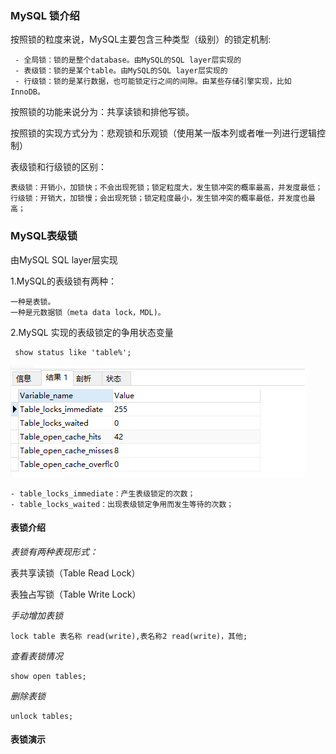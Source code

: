 ### MySQL 锁介绍
   
   按照锁的粒度来说，MySQL主要包含三种类型（级别）的锁定机制:
   
```
 - 全局锁：锁的是整个database。由MySQL的SQL layer层实现的
 - 表级锁：锁的是某个table。由MySQL的SQL layer层实现的
 - ⾏级锁：锁的是某⾏数据，也可能锁定⾏之间的间隙。由某些存储引擎实现，⽐如InnoDB。
```

   按照锁的功能来说分为：共享读锁和排他写锁。
   
   按照锁的实现⽅式分为：悲观锁和乐观锁（使⽤某⼀版本列或者唯⼀列进⾏逻辑控制）
   
   表级锁和⾏级锁的区别：
   
```
表级锁：开销⼩，加锁快；不会出现死锁；锁定粒度⼤，发⽣锁冲突的概率最⾼，并发度最低；
⾏级锁：开销⼤，加锁慢；会出现死锁；锁定粒度最⼩，发⽣锁冲突的概率最低，并发度也最⾼； 
```
   
### MySQL表级锁
   
   由MySQL SQL layer层实现
   
   1.MySQL的表级锁有两种：
   
    ⼀种是表锁。
    ⼀种是元数据锁（meta data lock，MDL)。
    
   2.MySQL 实现的表级锁定的争⽤状态变量
   
```
 show status like 'table%';
```
   
   ![](mysql.assets/表锁.png)
   
    - table_locks_immediate：产⽣表级锁定的次数；
    - table_locks_waited：出现表级锁定争⽤⽽发⽣等待的次数；

#### 表锁介绍
   
   *表锁有两种表现形式：*
   
   表共享读锁（Table Read Lock）
   
   表独占写锁（Table Write Lock）
   
   *⼿动增加表锁*
   
```
lock table 表名称 read(write),表名称2 read(write)，其他;
```
   
   *查看表锁情况*

```
show open tables;
```
   
   *删除表锁*

```
unlock tables;
```

#### 表锁演示
   
   